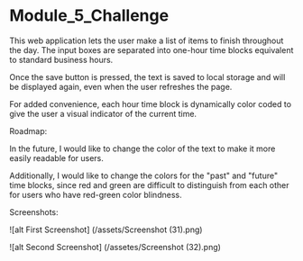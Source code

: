 # Module_5_Challenge

This web application lets the user make a list of items to finish throughout the day. The input boxes are separated into one-hour time blocks equivalent to standard business hours.

Once the save button is pressed, the text is saved to local storage and will be displayed again, even when the user refreshes the page.

For added convenience, each hour time block is dynamically color coded to give the user a visual indicator of the current time.

Roadmap:

In the future, I would like to change the color of the text to make it more easily readable for users.

Additionally, I would like to change the colors for the "past" and "future" time blocks, since red and green are difficult to distinguish from each other for users who have red-green color blindness.

Screenshots:

![alt First Screenshot] (/assets/Screenshot (31).png)

![alt Second Screenshot] (/assetes/Screenshot (32).png)
